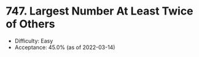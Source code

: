 # 747. Largest Number At Least Twice of Others
- Difficulty: Easy
- Acceptance: 45.0% (as of 2022-03-14)
